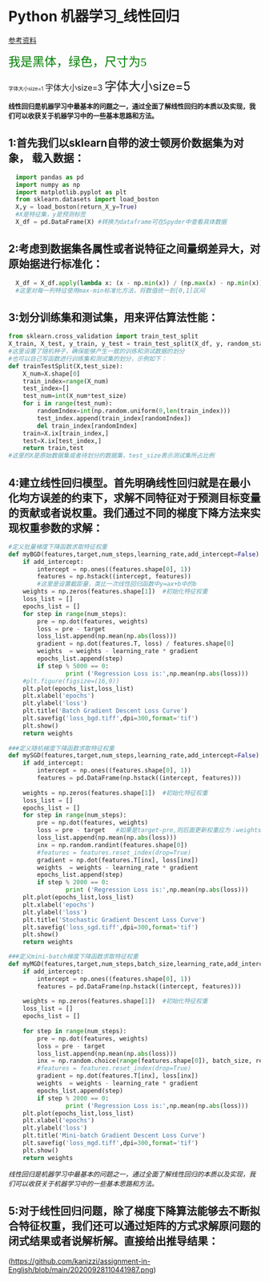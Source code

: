 # Python 机器学习_线性回归
[参考资料](https://blog.csdn.net/kepengs/article/details/84812666?utm_medium=distribute.pc_relevant.none-task-blog-baidujs_baidulandingword-0&spm=1001.2101.3001.4242)

<font face="黑体" color=green size=5>我是黑体，绿色，尺寸为5</font>

<font size=1>字体大小size=1</font>
<font size=3>字体大小size=3</font>
<font size=5>字体大小size=5</font>

<font  size=2 >**线性回归是机器学习中最基本的问题之一，通过全面了解线性回归的本质以及实现，我们可以收获关于机器学习中的一些基本思路和方法。**</font>

## 1:首先我们以sklearn自带的波士顿房价数据集为对象， 载入数据：
```python
  import pandas as pd
  import numpy as np
  import matplotlib.pyplot as plt
  from sklearn.datasets import load_boston
  X,y = load_boston(return_X_y=True)
  #X是特征集，y是预测标签
  X_df = pd.DataFrame(X) #转换为dataframe可在Spyder中查看具体数据
```

## 2:考虑到数据集各属性或者说特征之间量纲差异大，对原始据进行标准化：
```python
  X_df = X_df.apply(lambda x: (x - np.min(x)) / (np.max(x) - np.min(x))) 
  #这里对每一列特征使用max-min标准化方法，将数值统一到[0,1]区间
```

## 3:划分训练集和测试集，用来评估算法性能：
```python
from sklearn.cross_validation import train_test_split
X_train, X_test, y_train, y_test = train_test_split(X_df, y, random_state=111)
#这里设置了随机种子，确保能够产生一致的训练和测试数据的划分
#也可以自己写函数进行训练集和测试集的划分，示例如下：
def trainTestSplit(X,test_size):
    X_num=X.shape[0]
    train_index=range(X_num)
    test_index=[]
    test_num=int(X_num*test_size)
    for i in range(test_num):
        randomIndex=int(np.random.uniform(0,len(train_index)))
        test_index.append(train_index[randomIndex])
        del train_index[randomIndex]
    train=X.ix[train_index,] 
    test=X.ix[test_index,]
    return train,test
#这里的X是原始数据集或者待划分的数据集，test_size表示测试集所占比例
```
## 4:建立线性回归模型。首先明确线性回归就是在最小化均方误差的约束下，求解不同特征对于预测目标变量的贡献或者说权重。我们通过不同的梯度下降方法来实现权重参数的求解：
```python
#定义批量梯度下降函数求取特征权重
def myBGD(features,target,num_steps,learning_rate,add_intercept=False):
    if add_intercept:
        intercept = np.ones((features.shape[0], 1))
        features = np.hstack((intercept, features)) 
        #这里是设置截距量，类比一次线性回归函数中y=ax+b中的b
    weights = np.zeros(features.shape[1])  #初始化特征权重
    loss_list = []
    epochs_list = []
    for step in range(num_steps):
        pre = np.dot(features, weights)
        loss = pre - target
        loss_list.append(np.mean(np.abs(loss)))
        gradient = np.dot(features.T, loss) / features.shape[0]
        weights  = weights - learning_rate * gradient
        epochs_list.append(step)
        if step % 5000 == 0:
                print ('Regression Loss is:',np.mean(np.abs(loss)))
    #plt.figure(figsize=(16,9))
    plt.plot(epochs_list,loss_list)
    plt.xlabel('epochs')
    plt.ylabel('loss')
    plt.title('Batch Gradient Descent Loss Curve')
    plt.savefig('loss_bgd.tiff',dpi=300,format='tif')
    plt.show()
    return weights
    
###定义随机梯度下降函数求取特征权重
def mySGD(features,target,num_steps,learning_rate,add_intercept=False):
    if add_intercept:
        intercept = np.ones((features.shape[0], 1))
        features = pd.DataFrame(np.hstack((intercept, features)))
        
    weights = np.zeros(features.shape[1])  #初始化特征权重
    loss_list = []
    epochs_list = []
    for step in range(num_steps):
        pre = np.dot(features, weights)
        loss = pre - target   #如果是target-pre,则后面更新权重应为：weights + learning_rate * gradient
        loss_list.append(np.mean(np.abs(loss)))
        inx = np.random.randint(features.shape[0])
        #features = features.reset_index(drop=True)
        gradient = np.dot(features.T[inx], loss[inx])
        weights  = weights - learning_rate * gradient
        epochs_list.append(step)
        if step % 2000 == 0:
                print ('Regression Loss is:',np.mean(np.abs(loss)))
    plt.plot(epochs_list,loss_list)
    plt.xlabel('epochs')
    plt.ylabel('loss')
    plt.title('Stochastic Gradient Descent Loss Curve')
    plt.savefig('loss_sgd.tiff',dpi=300,format='tif')
    plt.show()
    return weights

###定义mini-batch梯度下降函数求取特征权重
def myMGD(features,target,num_steps,batch_size,learning_rate,add_intercept=False):
    if add_intercept:
        intercept = np.ones((features.shape[0], 1))
        features = pd.DataFrame(np.hstack((intercept, features)))
        
    weights = np.zeros(features.shape[1])  #初始化特征权重
    loss_list = []
    epochs_list = []
    
    for step in range(num_steps):
        pre = np.dot(features, weights)
        loss = pre - target   
        loss_list.append(np.mean(np.abs(loss)))
        inx = np.random.choice(range(features.shape[0]), batch_size, replace=False)
        #features = features.reset_index(drop=True)
        gradient = np.dot(features.T[inx], loss[inx])
        weights  = weights - learning_rate * gradient
        epochs_list.append(step)
        if step % 2000 == 0:
                print ('Regression Loss is:',np.mean(np.abs(loss)))
    plt.plot(epochs_list,loss_list)
    plt.xlabel('epochs')
    plt.ylabel('loss')
    plt.title('Mini-batch Gradient Descent Loss Curve')
    plt.savefig('loss_mgd.tiff',dpi=300,format='tif')
    plt.show()
    return weights
```
<font  size=2 >*线性回归是机器学习中最基本的问题之一，通过全面了解线性回归的本质以及实现，我们可以收获关于机器学习中的一些基本思路和方法。*</font>

## 5:对于线性回归问题，除了梯度下降算法能够去不断拟合特征权重，我们还可以通过矩阵的方式求解原问题的闭式结果或者说解析解。直接给出推导结果：
(https://github.com/kanizzi/assignment-in-English/blob/main/20200928110441987.png)
